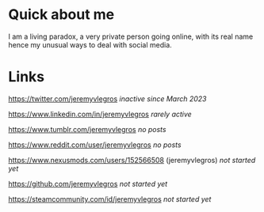 # Quick about me

I am a living paradox, a very private person going online, with its real name hence my unusual ways to deal with social media.

# Links

https://twitter.com/jeremyvlegros *inactive since March 2023*

https://www.linkedin.com/in/jeremyvlegros  *rarely active*

https://www.tumblr.com/jeremyvlegros  *no posts*

https://www.reddit.com/user/jeremyvlegros  *no posts*

https://www.nexusmods.com/users/152566508 (jeremyvlegros) *not started yet*

https://github.com/jeremyvlegros *not started yet*

https://steamcommunity.com/id/jeremyvlegros *not started yet*
